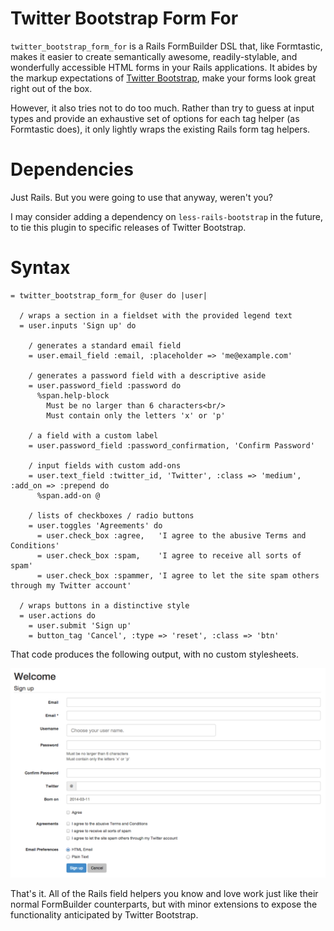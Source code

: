 Twitter Bootstrap Form For
==========================

`twitter_bootstrap_form_for` is a Rails FormBuilder DSL that, like Formtastic,
makes it easier to create semantically awesome, readily-stylable, and
wonderfully accessible HTML forms in your Rails applications. It abides by
the markup expectations of [Twitter Bootstrap], make your forms look great right
out of the box.

However, it also tries not to do too much. Rather than try to guess at input
types and provide an exhaustive set of options for each tag helper (as
Formtastic does), it only lightly wraps the existing Rails form tag helpers.

Dependencies
============

Just Rails. But you were going to use that anyway, weren't you?

I may consider adding a dependency on `less-rails-bootstrap` in the future, to
tie this plugin to specific releases of Twitter Bootstrap.

Syntax
======

```haml
= twitter_bootstrap_form_for @user do |user|
  
  / wraps a section in a fieldset with the provided legend text
  = user.inputs 'Sign up' do
    
    / generates a standard email field
    = user.email_field :email, :placeholder => 'me@example.com'
    
    / generates a password field with a descriptive aside
    = user.password_field :password do
      %span.help-block
        Must be no larger than 6 characters<br/>
        Must contain only the letters 'x' or 'p'
    
    / a field with a custom label
    = user.password_field :password_confirmation, 'Confirm Password'
    
    / input fields with custom add-ons
    = user.text_field :twitter_id, 'Twitter', :class => 'medium', :add_on => :prepend do
      %span.add-on @
    
    / lists of checkboxes / radio buttons
    = user.toggles 'Agreements' do
      = user.check_box :agree,   'I agree to the abusive Terms and Conditions'
      = user.check_box :spam,    'I agree to receive all sorts of spam'
      = user.check_box :spammer, 'I agree to let the site spam others through my Twitter account'
  
  / wraps buttons in a distinctive style
  = user.actions do
    = user.submit 'Sign up'
    = button_tag 'Cancel', :type => 'reset', :class => 'btn'
```

That code produces the following output, with no custom stylesheets.

![](https://github.com/stouset/twitter_bootstrap_form_for/raw/master/examples/screenshot.png)

That's it. All of the Rails field helpers you know and love work just like
their normal FormBuilder counterparts, but with minor extensions to expose
the functionality anticipated by Twitter Bootstrap.

[Twitter Bootstrap]: http://twitter.github.com/bootstrap/
